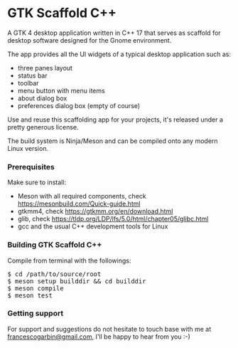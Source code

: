 # GTK Scaffold C++
A GTK 4 desktop application written in C++ 17 that serves as scaffold for desktop
software designed for the Gnome environment.

The app provides all the UI widgets of a typical desktop application such as:
- three panes layout
- status bar
- toolbar
- menu button with menu items
- about dialog box
- preferences dialog box (empty of course)

Use and reuse this scaffolding app for your projects, it's released
under a pretty generous license.

The build system is Ninja/Meson and can be compiled onto any modern Linux
version.

### Prerequisites
Make sure to install:
- Meson with all required components, check https://mesonbuild.com/Quick-guide.html
- gtkmm4, check https://gtkmm.org/en/download.html
- glib, check https://tldp.org/LDP/lfs/5.0/html/chapter05/glibc.html
- gcc and the usual C++ development tools for Linux

### Building GTK Scaffold C++
Compile from terminal with the followings:
<pre>$ cd /path/to/source/root
$ meson setup builddir && cd builddir
$ meson compile
$ meson test
</pre>

### Getting support

For support and suggestions do not hesitate to touch base with me at
francescogarbin@gmail.com, I'll be happy to hear from you :-)